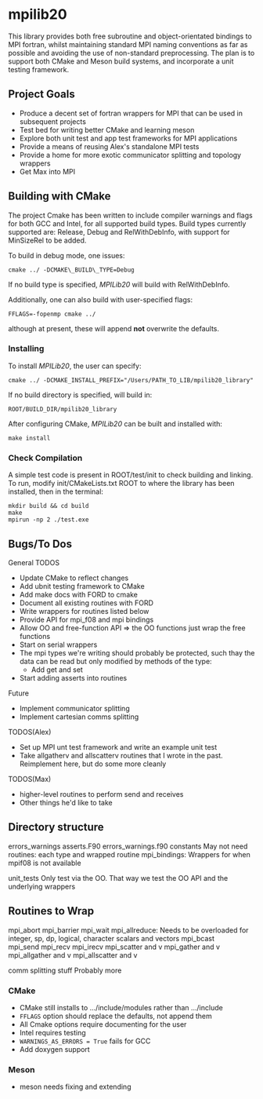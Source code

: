 # mpilib20

This library provides both free subroutine and object-orientated bindings to MPI fortran, whilst maintaining standard MPI naming conventions as far as 
possible and avoiding the use of non-standard preprocessing. 
The plan is to support both CMake and Meson build systems, and incorporate a unit testing framework. 

## Project Goals
* Produce a decent set of fortran wrappers for MPI that can be used in subsequent projects
* Test bed for writing better CMake and learning meson
* Explore both unit test and app test frameworks for MPI applications
* Provide a means of reusing Alex's standalone MPI tests 
* Provide a home for more exotic communicator splitting and topology wrappers
* Get Max into MPI 


## Building with CMake

The project Cmake has been written to include compiler warnings and flags for both GCC and Intel, for all supported build types.
Build types currently supported are: Release, Debug and RelWithDebInfo, with support for MinSizeRel to be added. 

To build in debug mode, one issues:

`cmake ../ -DCMAKE\_BUILD\_TYPE=Debug`

If no build type is specified, *MPILib20* will build with RelWithDebInfo.

Additionally, one can also build with user-specified flags:

`FFLAGS=-fopenmp cmake ../`

although at present, these will append **not** overwrite the defaults.

### Installing

To install *MPILib20*, the user can specify:

`cmake ../ -DCMAKE_INSTALL_PREFIX="/Users/PATH_TO_LIB/mpilib20_library"`

If no build directory is specified,  will build in:

`ROOT/BUILD_DIR/mpilib20_library`

After configuring CMake, *MPILib20* can be built and installed with:

`make install`


### Check Compilation

A simple test code is present in ROOT/test/init to check building and linking. To run, modify init/CMakeLists.txt ROOT to where the library has been installed, then in the terminal:

`mkdir build && cd build`    
`make`    
`mpirun -np 2 ./test.exe`



## Bugs/To Dos

General TODOS
 * Update CMake to reflect changes
 * Add ubnit testing framework to CMake 
 * Add make docs with FORD to cmake 
 * Document all existing routines with FORD
 * Write wrappers for routines listed below
 * Provide API for mpi_f08 and mpi bindings 
 * Allow OO and free-function API => the OO functions just wrap the free functions
 * Start on serial wrappers 
 * The mpi types we're writing should probably be protected, such thay the data can 
   be read but only modified by methods of the type:
   * Add get and set 
 * Start adding asserts into routines 
 
Future
 * Implement communicator splitting 
 * Implement cartesian comms splitting

TODOS(Alex)
 * Set up MPI unt test framework and write an example unit test
 * Take allgatherv and allscatterv routines that I wrote in the past. Reimplement here, but do some more cleanly 

TODOS(Max)
 * higher-level routines to perform send and receives 
 * Other things he'd like to take 
 

## Directory structure
errors_warnings
	asserts.F90
	errors_warnings.f90	
constants
	May not need
routines:
    each type and wrapped routine
mpi_bindings:
   Wrappers for when mpif08 is not available 

unit_tests
    Only test via the OO. That way we test the OO API and the underlying wrappers 	

##  Routines to Wrap
mpi_abort
mpi_barrier
mpi_wait
mpi_allreduce: Needs to be overloaded for integer, sp, dp, logical, character
               scalars and vectors
mpi_bcast               
mpi_send
mpi_recv
mpi_irecv
mpi_scatter and v
mpi_gather  and v
mpi_allgather and v
mpi_allscatter and v

comm splitting stuff
Probably more 


### CMake
* CMake still installs to .../include/modules rather than .../include
* `FFLAGS` option should replace the defaults, not append them 
* All Cmake options require documenting for the user
* Intel requires testing
* `WARNINGS_AS_ERRORS = True` fails for GCC
* Add doxygen support

### Meson
* meson needs fixing and extending 


